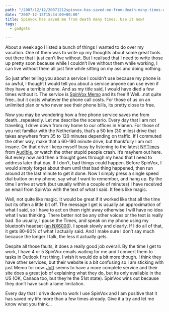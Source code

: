 ```yaml
---
path: "/2007/12/12/20071212spinvox-has-saved-me-from-death-many-times-use-it-now-html/" 
date: "2007-12-12T15:34:00+00:00" 
title: Spinvox has saved me from death many times. Use it now!
tags:
  - gadgets

---
```


  <p>
    About a week ago I listed a bunch of things I wanted to do over my vacation. One of them was to write up my thoughts about some great tools out there that I just can&#8217;t live without. But I realised that I need to write those up pretty soon because while I couldn&#8217;t live without them while working, I can live without them all just fine while sitting on my ass and doing nothing.
  </p>
  
  <p>
    So just after telling you about a service I couldn&#8217;t use because my phone is so awful, I thought I would tell you about a service anyone can use even if they have a terrible phone. And as my title said, I would have died a few times without it. The service is <a href="http://spinvox.com/memo.html" target="_blank">SpinVox Memo</a> and its free!!! Well&#8230;not quite free&#8230;but it costs whatever the phone call costs. For those of us on an unlimited plan or who never see their phone bills, its pretty close to free.
  </p>
  
  <p>
    Now you may be wondering how a free phone service saves me from death&#8230;repeatedly. Let me describe the scenario. Every day that I am not traveling, I drive down from my home to our offices in Vianen. For those of you not familiar with the Netherlands, that&#8217;s a 50 km (30 miles) drive that takes anywhere from 35 to 120 minutes depending on traffic. If I commuted the other way, make that a 60-180 minute drive, but thankfully I am not insane. On that drive I keep myself busy by listening to the latest <a href="http://nytimes.com/" target="_blank">NYTimes</a> from <a href="http://www.audible.com" target="_blank">Audible</a>, or watch the other stupid people crash. It&#8217;s mayhem out here. But every now and then a thought goes through my head that I need to address later that day. If I don&#8217;t, bad things could happen. Before SpinVox, I would simply forget about them until that bad thing happened, then run around at the last minute to get it done. Now I simply press a single speed dial button on my phone, say what I want to remember, and hang up. By the time I arrive at work (but usually within a couple of minutes) I have received an email from SpinVox with the text of what I said. It feels like magic.
  </p>
  
  <p>
    Well, not quite like magic. It would be great if it worked like that all the time but its often a little bit off. The message I get is usually an approximation of what I said, so I have to act on them right away otherwise I will have no idea what I was thinking. There better not be any other voices or the text is really bad. So usually, I pause the Times, and speak on my phone using my bluetooth headset (<a href="http://www.nxzen.com/headsets/nx6000_1.php" target="_blank">an NX6000</a>). I speak slowly and clearly. If I do all of that, it gets 80-90% of what I actually said. And I make sure I don&#8217;t say much because the longer I talk, the less it actually gets.
  </p>
  
  <p>
    Despite all those faults, it does a really good job overall. By the time I get to work, I have 4 or 5 SpinVox emails waiting for me and I convert them to tasks in Outlook first thing. I wish it would do a bit more though. I think they have other services, but their website is a bit confusing so I am sticking with just Memo for now. <a href="http://jott.com/" target="_blank">Jott</a> seems to have a more complete service and their site does a great job of explaining what they do, but its only available in the US (OK, Canada too, but they&#8217;re the 51st state). SpinVox wins out because they don&#8217;t have such a lame limitation.
  </p>
  
  <p>
    Every day that I drive down to work I use SpinVox and I am positive that it has saved my life more than a few times already. Give it a try and let me know what you think&#8230;
  </p>
</div>
